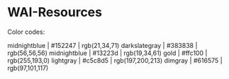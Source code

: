 # WAI-Resources

Color codes:

midnightblue | #152247 | rgb(21,34,71)
darkslategray | #383838 | rgb(56,56,56)
midnightblue | #13223d | rgb(19,34,61)
gold | #ffc100 | rgb(255,193,0)
lightgray | #c5c8d5 | rgb(197,200,213)
dimgray | #616575 | rgb(97,101,117)
